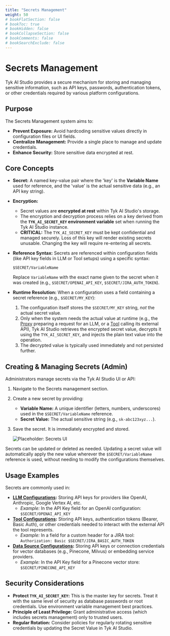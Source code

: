 ```yaml
---
title: "Secrets Management"
weight: 50
# bookFlatSection: false
# bookToc: true
# bookHidden: false
# bookCollapseSection: false
# bookComments: false
# bookSearchExclude: false
---
```


# Secrets Management

Tyk AI Studio provides a secure mechanism for storing and managing sensitive information, such as API keys, passwords, authentication tokens, or other credentials required by various platform configurations.

## Purpose

The Secrets Management system aims to:

*   **Prevent Exposure:** Avoid hardcoding sensitive values directly in configuration files or UI fields.
*   **Centralize Management:** Provide a single place to manage and update credentials.
*   **Enhance Security:** Store sensitive data encrypted at rest.

## Core Concepts

*   **Secret:** A named key-value pair where the 'key' is the **Variable Name** used for reference, and the 'value' is the actual sensitive data (e.g., an API key string).

*   **Encryption:**
    *   Secret values are **encrypted at rest** within Tyk AI Studio's storage.
    *   The encryption and decryption process relies on a key derived from the **`TYK_AI_SECRET_KEY` environment variable** set when running the Tyk AI Studio instance.
    *   **CRITICAL:** The `TYK_AI_SECRET_KEY` must be kept confidential and managed securely. Loss of this key will render existing secrets unusable. Changing the key will require re-entering all secrets.

*   **Reference Syntax:** Secrets are referenced within configuration fields (like API key fields in LLM or Tool setups) using a specific syntax:
    ```
    $SECRET/VariableName
    ```
    Replace `VariableName` with the exact name given to the secret when it was created (e.g., `$SECRET/OPENAI_API_KEY`, `$SECRET/JIRA_AUTH_TOKEN`).

*   **Runtime Resolution:** When a configuration uses a field containing a secret reference (e.g., `$SECRET/MY_KEY`):
    1.  The configuration itself stores the `$SECRET/MY_KEY` string, *not* the actual secret value.
    2.  Only when the system needs the actual value at runtime (e.g., the [Proxy](./proxy.md) preparing a request for an LLM, or a [Tool](./tools.md) calling its external API), Tyk AI Studio retrieves the encrypted secret value, decrypts it using the `TYK_AI_SECRET_KEY`, and injects the plain text value into the operation.
    3.  The decrypted value is typically used immediately and not persisted further.

## Creating & Managing Secrets (Admin)

Administrators manage secrets via the Tyk AI Studio UI or API:

1.  Navigate to the Secrets management section.
2.  Create a new secret by providing:
    *   **Variable Name:** A unique identifier (letters, numbers, underscores) used in the `$SECRET/VariableName` reference.
    *   **Secret Value:** The actual sensitive string (e.g., `sk-abc123xyz...`).
3.  Save the secret. It is immediately encrypted and stored.

    ![Placeholder: Secrets UI](https://placehold.co/600x400?text=Secrets+Management+UI)

Secrets can be updated or deleted as needed. Updating a secret value will automatically apply the new value wherever the `$SECRET/VariableName` reference is used, without needing to modify the configurations themselves.

## Usage Examples

Secrets are commonly used in:

*   **[LLM Configurations](./llm-management.md):** Storing API keys for providers like OpenAI, Anthropic, Google Vertex AI, etc.
    *   *Example:* In the API Key field for an OpenAI configuration: `$SECRET/OPENAI_API_KEY`
*   **[Tool Configurations](./tools.md):** Storing API keys, authentication tokens (Bearer, Basic Auth), or other credentials needed to interact with the external API the tool represents.
    *   *Example:* In a field for a custom header for a JIRA tool: `Authorization: Basic $SECRET/JIRA_BASIC_AUTH_TOKEN`
*   **[Data Source Configurations](./datasources-rag.md):** Storing API keys or connection credentials for vector databases (e.g., Pinecone, Milvus) or embedding service providers.
    *   *Example:* In the API Key field for a Pinecone vector store: `$SECRET/PINECONE_API_KEY`

## Security Considerations

*   **Protect `TYK_AI_SECRET_KEY`:** This is the master key for secrets. Treat it with the same level of security as database passwords or root credentials. Use environment variable management best practices.
*   **Principle of Least Privilege:** Grant administrative access (which includes secrets management) only to trusted users.
*   **Regular Rotation:** Consider policies for regularly rotating sensitive credentials by updating the Secret Value in Tyk AI Studio.
